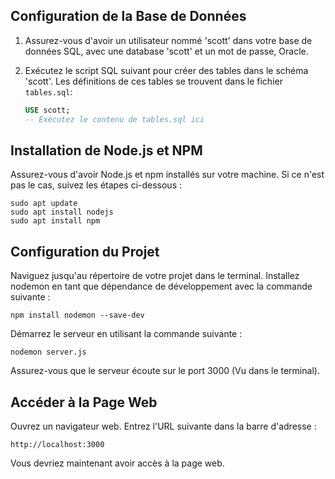 ## Configuration de la Base de Données

1. Assurez-vous d'avoir un utilisateur nommé 'scott' dans votre base de données SQL, avec une database 'scott' et un mot de passe, Oracle.

2. Exécutez le script SQL suivant pour créer des tables dans le schéma 'scott'. Les définitions de ces tables se trouvent dans le fichier `tables.sql`:

    ```sql
    USE scott;
    -- Exécutez le contenu de tables.sql ici
    ```

## Installation de Node.js et NPM

Assurez-vous d'avoir Node.js et npm installés sur votre machine. Si ce n'est pas le cas, suivez les étapes ci-dessous :

```
sudo apt update
sudo apt install nodejs
sudo apt install npm
```
## Configuration du Projet
Naviguez jusqu'au répertoire de votre projet dans le terminal.
Installez nodemon en tant que dépendance de développement avec la commande suivante :

```
npm install nodemon --save-dev
```
Démarrez le serveur en utilisant la commande suivante :
```
nodemon server.js
```
Assurez-vous que le serveur écoute sur le port 3000 (Vu dans le terminal).

## Accéder à la Page Web
Ouvrez un navigateur web.
Entrez l'URL suivante dans la barre d'adresse :
```
http://localhost:3000
```
Vous devriez maintenant avoir accès à la page web.
